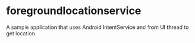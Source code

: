 # foregroundlocationservice
A sample application that uses Android IntentService and from UI thread to get location

